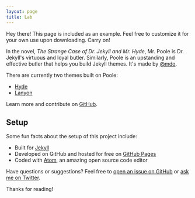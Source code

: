 ```yaml
---
layout: page
title: Lab
---
```


<p class="message">
  Hey there! This page is included as an example. Feel free to customize it for your own use upon downloading. Carry on!
</p>

In the novel, *The Strange Case of Dr. Jekyll and Mr. Hyde*, Mr. Poole is Dr. Jekyll's virtuous and loyal butler. Similarly, Poole is an upstanding and effective butler that helps you build Jekyll themes. It's made by [@mdo](https://twitter.com/mdo).

There are currently two themes built on Poole:

- [Hyde](https://hyde.getpoole.com)
- [Lanyon](https://lanyon.getpoole.com)

Learn more and contribute on [GitHub](https://github.com/poole).

## Setup

Some fun facts about the setup of this project include:

- Built for [Jekyll](https://jekyllrb.com)
- Developed on GitHub and hosted for free on [GitHub Pages](https://pages.github.com)
- Coded with [Atom](https://atom.io), an amazing open source code editor

Have questions or suggestions? Feel free to [open an issue on GitHub](https://github.com/poole/poole/issues/new) or [ask me on Twitter](https://twitter.com/mdo).

Thanks for reading!
